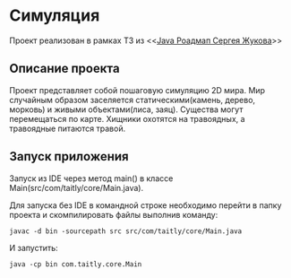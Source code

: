 # Симуляция
Проект реализован в рамках ТЗ из <<[Java Роадмап Сергея Жукова](https://zhukovsd.github.io/java-backend-learning-course/projects/simulation/)>>

## Описание проекта
Проект представляет собой пошаговую симуляцию 2D мира. Мир случайным образом заселяется статическими(камень, дерево, морковь)
и живыми объектами(лиса, заяц). Существа могут перемещаться по карте. Хищники охотятся на травоядных, а травоядные питаются травой.

## Запуск приложения
Запуск из IDE через метод main() в классе Main(src/com/taitly/core/Main.java).

Для запуска без IDE в командной строке необходимо перейти в папку проекта и скомпилировать файлы выполнив команду:
```
javac -d bin -sourcepath src src/com/taitly/core/Main.java
```
И запустить:
```
java -cp bin com.taitly.core.Main
```